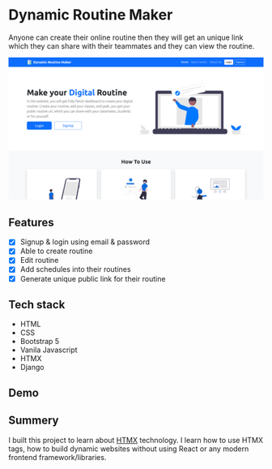 # Dynamic Routine Maker

Anyone can create their online routine then they will get an unique link which they can share with their teammates and they can view the routine.

![Screen](./screenshots/screen.png)

## Features

-   [x] Signup & login using email & password
-   [x] Able to create routine
-   [x] Edit routine
-   [x] Add schedules into their routines
-   [x] Generate unique public link for their routine

## Tech stack

-   HTML
-   CSS
-   Bootstrap 5
-   Vanila Javascript
-   HTMX
-   Django

## Demo

## Summery

I built this project to learn about [HTMX](https://htmx.org/) technology. I learn how to use HTMX tags, how to build dynamic websites without using React or any modern frontend framework/libraries.
